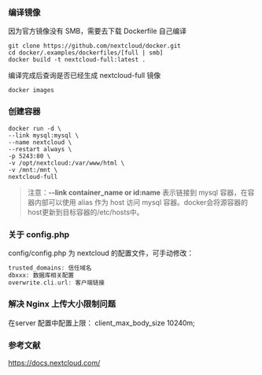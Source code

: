 ### 编译镜像
因为官方镜像没有 SMB，需要去下载 Dockerfile 自己编译

```shell 
git clone https://github.com/nextcloud/docker.git
cd docker/.examples/dockerfiles/[full | smb]
docker build -t nextcloud-full:latest .
```
编译完成后查询是否已经生成 nextcloud-full 镜像

```shell 
docker images
```

### 创建容器

```shell 
docker run -d \
--link mysql:mysql \
--name nextcloud \
--restart always \
-p 5243:80 \
-v /opt/nextcloud:/var/www/html \
-v /mnt:/mnt \
nextcloud-full
```

> 注意：**--link container_name or id:name** 表示链接到 mysql 容器，在容器内部可以使用 alias 作为 host 访问 mysql 容器。docker会将源容器的host更新到目标容器的/etc/hosts中。

### 关于 config.php

config/config.php 为 nextcloud 的配置文件，可手动修改：
```php 
trusted_domains: 信任域名
dbxxx: 数据库相关配置
overwrite.cli.url: 客户端链接
```

### 解决 Nginx 上传大小限制问题

在server 配置中配置上限： client_max_body_size 10240m;

### 参考文献

https://docs.nextcloud.com/